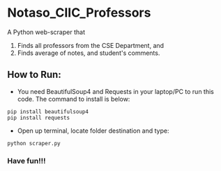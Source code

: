 # Notaso_CIIC_Professors
A Python web-scraper that 
1. Finds all professors from the CSE Department, and
2. Finds average of notes, and student's comments.

## How to Run:
- You need BeautifulSoup4 and Requests in your laptop/PC to run this code. The command to install is below:
```
pip install beautifulsoup4
pip install requests
```
- Open up terminal, locate folder destination and type:
```
python scraper.py
```
### Have fun!!!